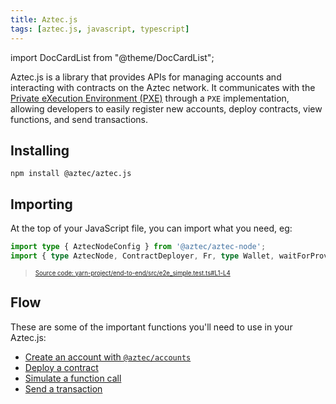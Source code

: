 ```yaml
---
title: Aztec.js
tags: [aztec.js, javascript, typescript]
---
```


import DocCardList from "@theme/DocCardList";

Aztec.js is a library that provides APIs for managing accounts and interacting with contracts on the Aztec network. It communicates with the [Private eXecution Environment (PXE)](../../../aztec/concepts/pxe/index.md) through a `PXE` implementation, allowing developers to easily register new accounts, deploy contracts, view functions, and send transactions.

## Installing

```
npm install @aztec/aztec.js
```

## Importing

At the top of your JavaScript file, you can import what you need, eg:

```typescript title="import_aztecjs" showLineNumbers
import type { AztecNodeConfig } from '@aztec/aztec-node';
import { type AztecNode, ContractDeployer, Fr, type Wallet, waitForProven } from '@aztec/aztec.js';
```
> <sup><sub><a href="https://github.com/AztecProtocol/aztec-packages/blob/v0.84.0-alpha-testnet.1/yarn-project/end-to-end/src/e2e_simple.test.ts#L1-L4" target="_blank" rel="noopener noreferrer">Source code: yarn-project/end-to-end/src/e2e_simple.test.ts#L1-L4</a></sub></sup>


## Flow

These are some of the important functions you'll need to use in your Aztec.js:

- [Create an account with `@aztec/accounts`](./create_account.md)
- [Deploy a contract](./deploy_contract.md)
- [Simulate a function call](./call_view_function.md)
- [Send a transaction](./send_transaction.md)

